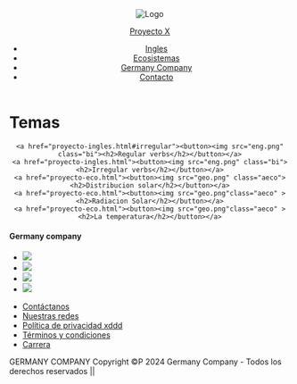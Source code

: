 <!DOCTYPE html>
<html>
<head>
	<link rel="icon" href="borrar.png">
	<link rel="stylesheet" type="text/css" href="proyecto-menu.css">
	<title>Menu</title>
</head>
<body>
<header>
    <div class="logo">
        <img src="programadioses.png" alt="Logo">
        <p><a href="">Proyecto X</a></p>
    </div>
    <div class="logo-2">
    	<ul>
    <li><a href="proyecto-menu-ingles.html">Ingles</a></li>
    <li><a href="proyecto-menu-eco.html">Ecosistemas</a></li>
    <li><a href="https://www.scjohnson.com/es-la">Germany Company</a></li>
    <li><a href="contacto.html">Contacto</a></li>
</ul>
</div>
</header>

<h1>Temas</h1>
<center><div class="tema1">

	<a href="proyecto-ingles.html#irregular"><button><img src="eng.png" class="bi"><h2>Regular verbs</h2></button></a>
	<a href="proyecto-ingles.html"><button><img src="eng.png" class="bi"><h2>Irregular verbs</h2></button></a>
	<a href="proyecto-eco.html"><button><img src="geo.png" class="aeco"><h2>Distribucion solar</h2></button></a>
	<a href="proyecto-eco.html"><button><img src="geo.png"class="aeco" ><h2>Radiacion Solar</h2></button></a>
	<a href="proyecto-eco.html"><button><img src="geo.png"class="aeco" ><h2>La temperatura</h2></button></a>

</div></center>
<footer class="footer">
         <h4>Germany company</h4>
         <ul class="social-icon">
             <li><a href="https://www.youtube.com/@NikocadoAvocado/videos" class="icon"><img src="youtube.png"></a></li>
             <li><a href="https://www.facebook.com/profile.php?id=61565922467351&notif_id=1727390197799067&notif_t=follower_invite_accept&ref=notif" class="icon"><img src="facebook.png"></a></li>
             <li><a href="https://www.instagram.com/germa_nycompany/?hl=es" class="icon"><img src="instagram.png"></a></li>
             <li><a href="https://x.com/BarackObama?ref_src=twsrc%5Egoogle%7Ctwcamp%5Eserp%7Ctwgr%5Eauthor" class="icon"><img src="gorjeo.png"></a></li>
         </ul>
             <ul class="menu">
                <li class="menu-elem"><a href="contactanos-lugares.html" class="menu-icon"> Contáctanos</a></li>
                <li class="menu-elem"><a href="" class="menu-icon">Nuestras redes</a></li>
                <li class="menu-elem"><a href="" class="menu-icon">Política de privacidad xddd</a></li>
                <li class="menu-elem"><a href="" class="menu-icon">Términos y condiciones</a></li>
                <li class="menu-elem"><a href="" class="menu-icon">Carrera</a></li>
            </ul>
            <p class="text">GERMANY COMPANY Copyright ©P 2024 Germany Company - Todos los derechos reservados ||
</p>
</footer>
</body>
</html>
